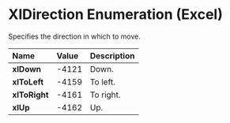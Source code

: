 
# XlDirection Enumeration (Excel)

Specifies the direction in which to move.



|**Name**|**Value**|**Description**|
|:-----|:-----|:-----|
|**xlDown**|-4121|Down.|
|**xlToLeft**|-4159|To left.|
|**xlToRight**|-4161|To right.|
|**xlUp**|-4162|Up.|
